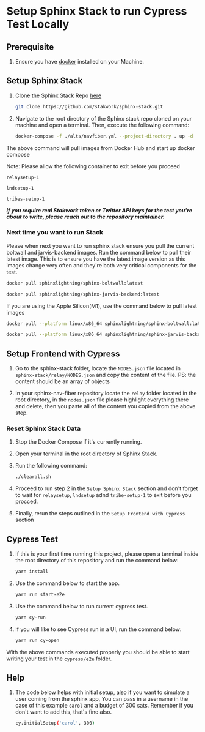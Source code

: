 # Setup Sphinx Stack to run Cypress Test Locally

## Prerequisite

1. Ensure you have [docker](https://www.docker.com/) installed on your Machine.

## Setup Sphinx Stack

1. Clone the Sphinx Stack Repo [here](https://github.com/stakwork/sphinx-stack)

    ```bash
    git clone https://github.com/stakwork/sphinx-stack.git
    ```

2. Navigate to the root directory of the Sphinx stack repo cloned on your machine and open a terminal. Then, execute the following command:

    ```bash
    docker-compose -f ./alts/navfiber.yml --project-directory . up -d
    ```

The above command will pull images from Docker Hub and start up docker compose

Note: Please allow the following container to exit before you proceed

`relaysetup-1`

`lndsetup-1`

`tribes-setup-1`

***If you require real Stakwork token or Twitter API keys for the test you're about to write, please reach out to the repository maintainer.***

### Next time you want to run Stack

Please when next you want to run sphinx stack ensure you pull the current boltwall and jarvis-backend images. Run the command below to pull their latest image. This is to ensure you have the latest image version as this images change very often and they're both very critical components for the test.

```bash
docker pull sphinxlightning/sphinx-boltwall:latest
```

```bash
docker pull sphinxlightning/sphinx-jarvis-backend:latest
```

If you are using the Apple Silicon(M1), use the command below to pull latest images

```bash
docker pull --platform linux/x86_64 sphinxlightning/sphinx-boltwall:latest
```

```bash
docker pull --platform linux/x86_64 sphinxlightning/sphinx-jarvis-backend:latest
```

## Setup Frontend with Cypress

1. Go to the sphinx-stack folder, locate the `NODES.json` file located in `sphinx-stack/relay/NODES.json` and copy the content of the file.
PS: the content should be an array of objects

2. In your sphinx-nav-fiber repository locate the `relay` folder located in the root directory, in the `nodes.json` file please highlight everything there and delete, then you paste all of the content you copied from the above step.

### Reset Sphinx Stack Data

1. Stop the Docker Compose if it's currently running.

2. Open your terminal in the root directory of Sphinx Stack.

3. Run the following command:

    ```bash
    ./clearall.sh
    ```

4. Proceed to run step 2 in the `Setup Sphinx Stack` section and don't forget to wait for `relaysetup`, `lndsetup` adnd `tribe-setup-1` to exit before you procced.

5. Finally, rerun the steps outlined in the `Setup Frontend with Cypress` section

## Cypress Test

1. If this is your first time running this project, please open a terminal inside the root directory of this repository and run the command below:

    ```bash
    yarn install
    ```

2. Use the command below to start the app.

    ```bash
    yarn run start-e2e
    ```

3. Use the command below to run current cypress test.

    ```bash
    yarn cy-run
    ```

4. If you will like to see Cypress run in a UI, run the command below:

    ```bash
    yarn run cy-open
    ```

With the above commands executed properly you should be able to start writing your test in the `cypress/e2e` folder.

## Help

1. The code below helps with initial setup, also if you want to simulate a user coming from the sphinx app, You can pass in a username in the case of this example `carol` and a budget of 300 sats. Remember if you don't want to add this, that's fine also.

    ```bash
    cy.initialSetup('carol', 300)
    ```
